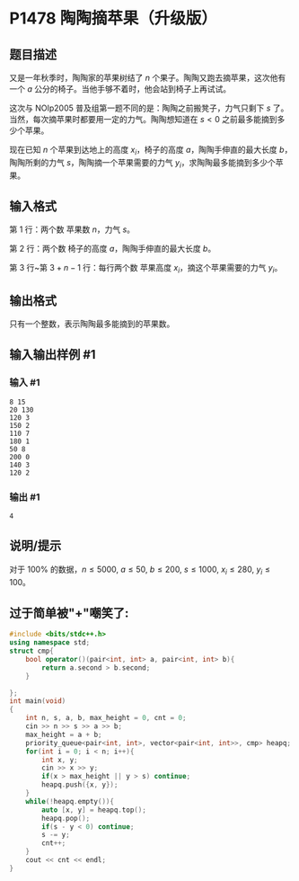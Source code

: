 # P1478 陶陶摘苹果（升级版）

## 题目描述

又是一年秋季时，陶陶家的苹果树结了 $n$ 个果子。陶陶又跑去摘苹果，这次他有一个 $a$ 公分的椅子。当他手够不着时，他会站到椅子上再试试。

这次与 NOIp2005 普及组第一题不同的是：陶陶之前搬凳子，力气只剩下 $s$ 了。当然，每次摘苹果时都要用一定的力气。陶陶想知道在 $s<0$ 之前最多能摘到多少个苹果。

现在已知 $n$ 个苹果到达地上的高度 $x_i$，椅子的高度 $a$，陶陶手伸直的最大长度 $b$，陶陶所剩的力气 $s$，陶陶摘一个苹果需要的力气 $y_i$，求陶陶最多能摘到多少个苹果。

## 输入格式

第 $1$ 行：两个数 苹果数 $n$，力气 $s$。

第 $2$ 行：两个数 椅子的高度 $a$，陶陶手伸直的最大长度 $b$。

第 $3$ 行~第 $3+n-1$ 行：每行两个数 苹果高度 $x_i$，摘这个苹果需要的力气 $y_i$。

## 输出格式

只有一个整数，表示陶陶最多能摘到的苹果数。

## 输入输出样例 #1

### 输入 #1

```
8 15
20 130
120 3
150 2
110 7
180 1
50 8
200 0
140 3
120 2
```

### 输出 #1

```
4
```

## 说明/提示

对于 $100\%$ 的数据，$n\leq 5000$, $a\leq 50$, $b\leq 200$, $s\leq 1000$, $x_i\leq 280$, $y_i\leq 100$。

## 过于简单被"+"嘲笑了:
```cpp
#include <bits/stdc++.h>
using namespace std;
struct cmp{
    bool operator()(pair<int, int> a, pair<int, int> b){
        return a.second > b.second;
    }
    
};
int main(void)
{
    int n, s, a, b, max_height = 0, cnt = 0;
    cin >> n >> s >> a >> b;
    max_height = a + b;
    priority_queue<pair<int, int>, vector<pair<int, int>>, cmp> heapq;
    for(int i = 0; i < n; i++){
        int x, y;
        cin >> x >> y;
        if(x > max_height || y > s) continue;
        heapq.push({x, y});
    }
    while(!heapq.empty()){
        auto [x, y] = heapq.top();
        heapq.pop();
        if(s - y < 0) continue;
        s -= y;
        cnt++;
    }
    cout << cnt << endl;
}
```